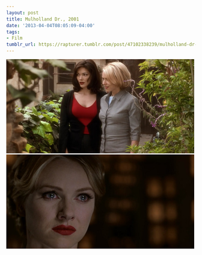 ```yaml
---
layout: post
title: Mulholland Dr., 2001
date: '2013-04-04T08:05:09-04:00'
tags:
- Film
tumblr_url: https://rapturer.tumblr.com/post/47102338239/mulholland-dr-2001
---
```

![](/assets/img/tumblr_inline_mkqc87s8ym1qz4rgp.jpg) ![](/assets/img/tumblr_inline_mkqc8ecbox1qz4rgp.jpg)

